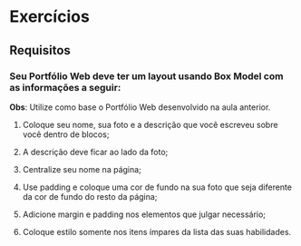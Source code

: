 # Exercícios

## Requisitos

### Seu Portfólio Web deve ter um layout usando Box Model com as informações a seguir:

**Obs**: Utilize como base o Portfólio Web desenvolvido na aula anterior.

1. Coloque seu nome, sua foto e a descrição que você escreveu sobre você dentro de blocos;

2. A descrição deve ficar ao lado da foto;

3. Centralize seu nome na página;

4. Use padding e coloque uma cor de fundo na sua foto que seja diferente da cor de fundo do resto da página;

5. Adicione margin e padding nos elementos que julgar necessário;

6. Coloque estilo somente nos itens ímpares da lista das suas habilidades.

